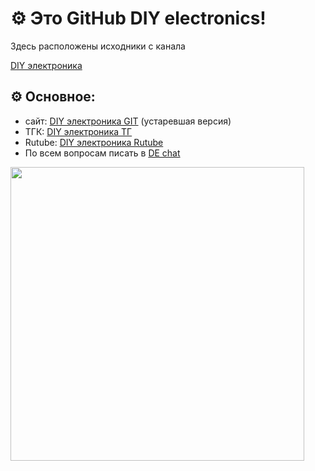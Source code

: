 <h1>⚙ Это GitHub DIY electronics!</h1>  <!-- заголовок -->

<p>Здесь расположены исходники с канала</p>

<a href="https://t.me/DIYelectronics23">DIY электроника</a>

<h2>⚙ Основное:</h2>  <!-- основное -->

<ul>
  <li>сайт: <a href="https://diy-elecron1cs.github.io/DIY-electronics//index.html">DIY электроника GIT</a> (устаревшая версия)</li>  <!-- сайт -->
  <li>ТГК: <a href="https://t.me/diy_electron1cs">DIY электроника ТГ</a></li>  <!-- ТГК -->
  <li>Rutube: <a href="https://rutube.ru/channel/46650767">DIY электроника Rutube</a></li>  <!-- rutube -->
  <li>По всем вопросам писать в <a href="https://t.me/diy_electronics_chat">DE chat</a></li>  <!-- чат -->
</ul>

<img src="https://i.postimg.cc/dVR6RLb9/Git-Picture1.png" width="470">  <!-- картинка (плата) -->
